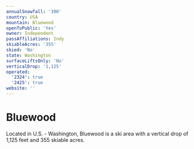 ```yaml
---
annualSnowfall: '300'
country: USA
mountain: Bluewood
openToPublic: 'Yes'
owner: Independent
passAffiliations: Indy
skiableAcres: '355'
skied: 'No'
state: Washington
surfaceLiftsOnly: 'No'
verticalDrop: '1,125'
operated:
  '2324': true
  '2425': true
website: ''
---
```



# Bluewood

Located in U.S. - Washington, Bluewood is a ski area with a vertical drop of 1,125 feet and 355 skiable acres.

